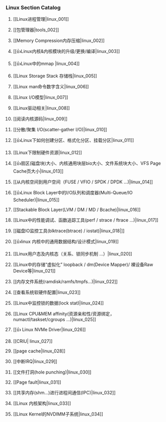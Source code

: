 ### Linux Section Catalog

1. [[Linux进程管理|linux_001]]

1. [[包管理器|tools_002]]

1. [[Memory Compression内存压缩|linux_002]]

1. [[👍Linux内核&内核模块的升级/更换/编译|linux_003]]

1. [[👍Linux中的mmap |linux_004]]

1. [[Linux Storage Stack 存储栈|linux_005]]

1. [[Linux man命令数字含义|linux_006]]

1. [[Linux I/O模型|linux_007]]

1. [[Linux驱动相关|linux_008]]

1. [[阅读内核源码|linux_009]]

1. [[分散/聚集 I/O(scatter-gather I/O)|linux_010]]

1. [[👍Linux下如何创建分区、格式化分区、挂载分区|linux_011]]

1. [[Linux下限制硬件资源|linux_012]]

1. [[👍扇区(磁盘块)大小、内核通用块层bio大小、文件系统块大小、VFS Page Cache页大小|linux_013]]

1. [[从内核空间到用户空间（FUSE / VFIO / SPDK / DPDK ...)|linux_014]]

1. [[👍Linux Block Layer中的I/O队列和调度器(Multi-Queue/IO Scheduler)|linux_015]]

1. [[Stackable Block Layer(LVM / DM / MD / Bcache)|linux_016]]

1. [[Linux中的性能调试、函数追踪工具(perf / strace / ftrace ...)|linux_017]]

1. [[磁盘IO监控工具(blktrace(btrace) / iostat)|linux_018|]]

1. [[👍linux 内核中的通用数据结构/设计模式|linux_019]]

1. [[Linux用户态及内核态（关系、锁同步机制 ...）|linux_020]]

1. [[Linux中的存储“虚拟化” loopback / dm(Device Mapper)/ 裸设备Raw Device等|linux_021]]

1. [[内存文件系统(ramdisk/ramfs/tmpfs...)|linux_022]]

1. [[查看系统软硬件配置|linux_023]]

1. [[Linux中监控锁的数据(lock stat)|linux_024]]

1. [[Linux CPU&MEM affinity(资源亲和性/资源绑定，numactl/taskset/cgroups ...)|linux_025]]

1. [[👍 Linux NVMe Driver|linux_026]]

1. [[CRIU| linux_027]]

1. [[page cache|linux_028]]

1. [[中断IRQ|linux_029]]

1. [[文件打洞(hole punching)|linux_030]]

1. [[Page fault|linux_031]]

1. [[共享内存(shm...)进行进程间通信(IPC)|linux_032]]

1. [[Linux 内核架构|linux_033]]

1. [[Linux Kernel的NVDIMM子系统|linux_034]]